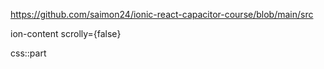 https://github.com/saimon24/ionic-react-capacitor-course/blob/main/src

ion-content scrolly={false}

css::part
